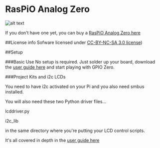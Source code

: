 # RasPiO Analog Zero

![alt text](http://raspi.tv/wp-content/uploads/2016/05/RasPiO-Analog-Zero-NOT-on-Pi-Zero-cleaned-copy_1500.jpg "RasPiO Analog Zero")


If you don't have one yet, you can buy a 
[RasPiO Analog Zero here](http://rasp.io/analogzero "RasPiO Analog Zero") 


##License info
Sofware licensed under 
[CC-BY-NC-SA 3.0 license](https://creativecommons.org/licenses/by-nc-sa/3.0/)) 


##Setup

###Basic Use
No setup is required. Just solder up your board, download the 
[user guide here](http://rasp.io/analogzero "RasPiO Analog Zero User Guide") 
and start playing with GPIO Zero.

###Project Kits and i2c LCDs 

You need to have i2c activated on your Pi and you also need smbus installed.

You will also need these two Python driver files...

lcddriver.py

i2c_lib

in the same directory where you're putting your LCD control scripts.

It's all covered in depth in the 
[user guide here](http://rasp.io/analogzero "RasPiO Analog Zero User Guide") 





